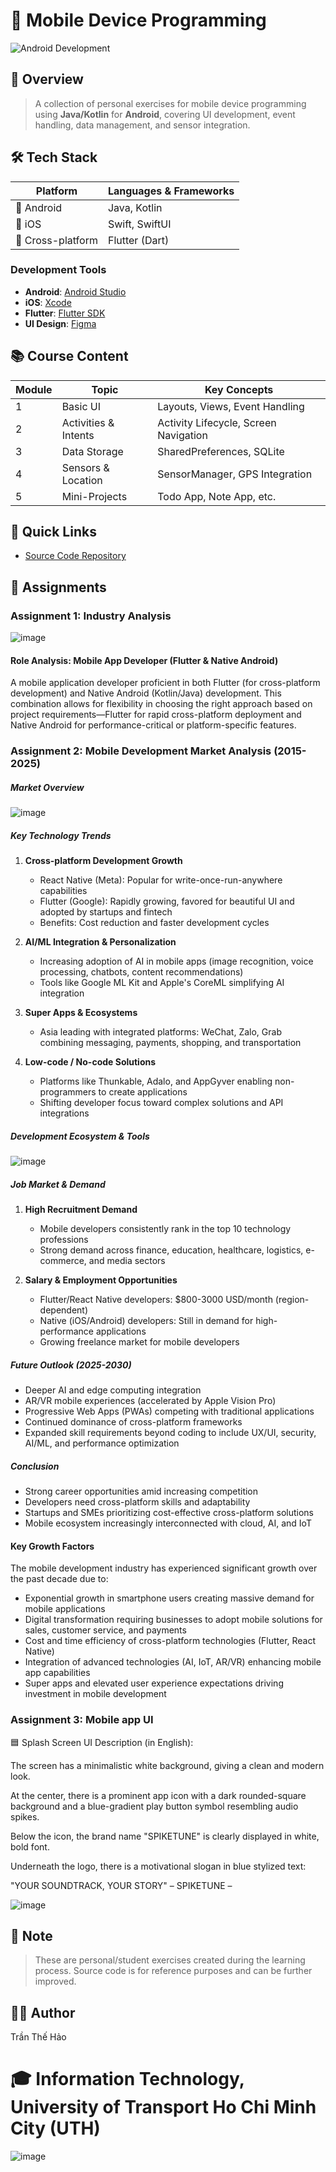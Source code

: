 # 📱 Mobile Device Programming

![Android Development](https://github.com/user-attachments/assets/5ae6fd8f-a7ae-4e70-85d9-c82e08102805)

## 📑 Overview

> A collection of personal exercises for mobile device programming using **Java/Kotlin** for **Android**, covering UI development, event handling, data management, and sensor integration.

## 🛠️ Tech Stack

| Platform | Languages & Frameworks | 
|----------|------------------------|
| 📱 Android | Java, Kotlin |
| 📱 iOS | Swift, SwiftUI |
| 📱 Cross-platform | Flutter (Dart) |

### Development Tools

- **Android**: [Android Studio](https://developer.android.com/studio/install?hl=vi)
- **iOS**: [Xcode](https://developer.apple.com/xcode/)
- **Flutter**: [Flutter SDK](https://docs.flutter.dev/get-started/install)
- **UI Design**: [Figma](https://www.figma.com/downloads/)

## 📚 Course Content

| Module | Topic | Key Concepts |
|--------|-------|-------------|
| 1 | Basic UI | Layouts, Views, Event Handling |
| 2 | Activities & Intents | Activity Lifecycle, Screen Navigation |
| 3 | Data Storage | SharedPreferences, SQLite |
| 4 | Sensors & Location | SensorManager, GPS Integration |
| 5 | Mini-Projects | Todo App, Note App, etc. |

## 🔗 Quick Links

- [Source Code Repository](https://github.com/050903/Mobile-device-programming-exercises)

## 📝 Assignments

### Assignment 1: Industry Analysis

![image](https://github.com/user-attachments/assets/3bf6a676-f6dd-4c81-b85c-06e1aa910f45)

#### Role Analysis: Mobile App Developer (Flutter & Native Android)

A mobile application developer proficient in both Flutter (for cross-platform development) and Native Android (Kotlin/Java) development. This combination allows for flexibility in choosing the right approach based on project requirements—Flutter for rapid cross-platform deployment and Native Android for performance-critical or platform-specific features.

### Assignment 2: Mobile Development Market Analysis (2015-2025)

##### Market Overview
![image](https://github.com/user-attachments/assets/5f216712-cf31-42e6-8f26-d0a9cd0980a4)

##### Key Technology Trends

1. **Cross-platform Development Growth**
   - React Native (Meta): Popular for write-once-run-anywhere capabilities
   - Flutter (Google): Rapidly growing, favored for beautiful UI and adopted by startups and fintech
   - Benefits: Cost reduction and faster development cycles

2. **AI/ML Integration & Personalization**
   - Increasing adoption of AI in mobile apps (image recognition, voice processing, chatbots, content recommendations)
   - Tools like Google ML Kit and Apple's CoreML simplifying AI integration

3. **Super Apps & Ecosystems**
   - Asia leading with integrated platforms: WeChat, Zalo, Grab combining messaging, payments, shopping, and transportation

4. **Low-code / No-code Solutions**
   - Platforms like Thunkable, Adalo, and AppGyver enabling non-programmers to create applications
   - Shifting developer focus toward complex solutions and API integrations

##### Development Ecosystem & Tools
![image](https://github.com/user-attachments/assets/c6b52913-9fae-4e66-a524-afc82412d6b8)

##### Job Market & Demand

1. **High Recruitment Demand**
   - Mobile developers consistently rank in the top 10 technology professions
   - Strong demand across finance, education, healthcare, logistics, e-commerce, and media sectors

2. **Salary & Employment Opportunities**
   - Flutter/React Native developers: $800-3000 USD/month (region-dependent)
   - Native (iOS/Android) developers: Still in demand for high-performance applications
   - Growing freelance market for mobile developers

##### Future Outlook (2025-2030)
- Deeper AI and edge computing integration
- AR/VR mobile experiences (accelerated by Apple Vision Pro)
- Progressive Web Apps (PWAs) competing with traditional applications
- Continued dominance of cross-platform frameworks
- Expanded skill requirements beyond coding to include UX/UI, security, AI/ML, and performance optimization

##### Conclusion
- Strong career opportunities amid increasing competition
- Developers need cross-platform skills and adaptability
- Startups and SMEs prioritizing cost-effective cross-platform solutions
- Mobile ecosystem increasingly interconnected with cloud, AI, and IoT

#### Key Growth Factors
The mobile development industry has experienced significant growth over the past decade due to:

- Exponential growth in smartphone users creating massive demand for mobile applications
- Digital transformation requiring businesses to adopt mobile solutions for sales, customer service, and payments
- Cost and time efficiency of cross-platform technologies (Flutter, React Native)
- Integration of advanced technologies (AI, IoT, AR/VR) enhancing mobile app capabilities
- Super apps and elevated user experience expectations driving investment in mobile development
### Assignment 3: Mobile app UI

🟦 Splash Screen UI Description (in English):

The screen has a minimalistic white background, giving a clean and modern look.

At the center, there is a prominent app icon with a dark rounded-square background and a blue-gradient play button symbol resembling audio spikes.

Below the icon, the brand name "SPIKETUNE" is clearly displayed in white, bold font.

Underneath the logo, there is a motivational slogan in blue stylized text:

"YOUR SOUNDTRACK, YOUR STORY"
– SPIKETUNE –

![image](https://github.com/user-attachments/assets/35c5e9b0-c4c3-498d-be63-bec6e798b1ec)

## 📌 Note

> These are personal/student exercises created during the learning process. Source code is for reference purposes and can be further improved.

## 👨‍💻 Author
Trần Thế Hảo

# 🎓 Information Technology, University of Transport Ho Chi Minh City (UTH)

![image](https://github.com/user-attachments/assets/c2488ba6-05d8-40dd-b8c6-ff3db7cf8cf5)

